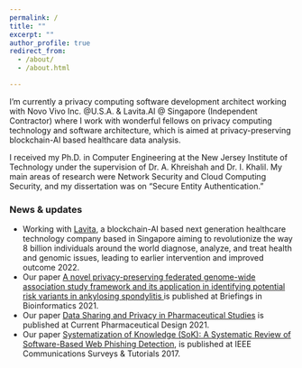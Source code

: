 ```yaml
---
permalink: / 
title: ""
excerpt: ""
author_profile: true
redirect_from:
  - /about/
  - /about.html

---
```


I’m currently a privacy computing software development architect working with Novo Vivo Inc. @U.S.A. & Lavita.AI @ Singapore (Independent Contractor) where I work with wonderful fellows on privacy computing technology and software architecture, which is aimed at privacy-preserving blockchain-AI based healthcare data analysis.

I received my Ph.D. in Computer Engineering at the New Jersey Institute of Technology under the supervision of Dr. A. Khreishah and Dr. I. Khalil. My main areas of research were Network Security and Cloud Computing Security, and my dissertation was on “Secure Entity Authentication.”

### News & updates
* Working with [Lavita](https://www.lavita.ai/), a blockchain-AI based next generation healthcare technology company based in Singapore aiming to revolutionize the way 8 billion individuals around the world diagnose, analyze, and treat health and genomic issues, leading to earlier intervention and improved outcome 2022.
* Our paper [A novel privacy-preserving federated genome-wide association study framework and its application in identifying potential risk variants in ankylosing spondylitis ](https://academic.oup.com/bib/article-abstract/22/3/bbaa090/5860679) is published at Briefings in Bioinformatics 2021.
* Our paper [Data Sharing and Privacy in Pharmaceutical Studies]([https://aclanthology.org/2022.csrr-1.6/](https://www.ingentaconnect.com/content/ben/cpd/2021/00000027/00000007/art00003)) is published at Current Pharmaceutical Design 2021.
* Our paper [Systematization of Knowledge (SoK): A Systematic Review of Software-Based Web Phishing Detection](https://ieeexplore.ieee.org/abstract/document/8036198), is  published at IEEE Communications Surveys & Tutorials 2017.
